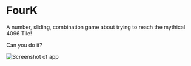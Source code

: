 # FourK
A number, sliding, combination game about trying to reach the mythical 4096 Tile!

Can you do it?

![Screenshot of app](https://github.com/Keilith-L/FourK/raw/main/data/screenshots/fourk-screenshot.png)
